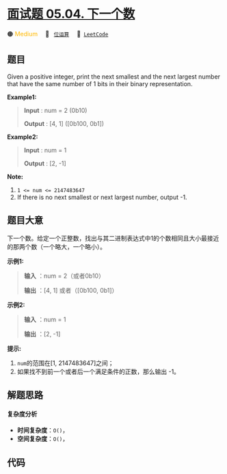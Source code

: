 # [面试题 05.04. 下一个数](https://leetcode.cn/problems/closed-number-lcci)

🟠 <font color=#ffb800>Medium</font>&emsp; 🔖&ensp; [`位运算`](/leetcode-js/outline/tag/bit-manipulation.md)&emsp; 🔗&ensp;[`LeetCode`](https://leetcode.cn/problems/closed-number-lcci)

## 题目

Given a positive integer, print the next smallest and the next largest number
that have the same number of 1 bits in their binary representation.

**Example1:**

> 
> 
> 
> 
> 
> **Input** : num = 2 (0b10)
> 
> **Output** : [4, 1] ([0b100, 0b1])

**Example2:**

> 
> 
> 
> 
> 
> **Input** : num = 1
> 
> **Output** : [2, -1]
> 
> 

**Note:**

  1. `1 <= num <= 2147483647`
  2. If there is no next smallest or next largest number, output -1.


## 题目大意

下一个数。给定一个正整数，找出与其二进制表达式中1的个数相同且大小最接近的那两个数（一个略大，一个略小）。

**示例1:**

> 
> 
> 
> 
> 
> **输入** ：num = 2（或者0b10）
> 
> **输出** ：[4, 1] 或者（[0b100, 0b1]）
> 
> 

**示例2:**

> 
> 
> 
> 
> 
> **输入** ：num = 1
> 
> **输出** ：[2, -1]
> 
> 

**提示:**

  1. `num`的范围在[1, 2147483647]之间；
  2. 如果找不到前一个或者后一个满足条件的正数，那么输出 -1。


## 解题思路

#### 复杂度分析

- **时间复杂度**：`O()`，
- **空间复杂度**：`O()`，

## 代码

```javascript

```